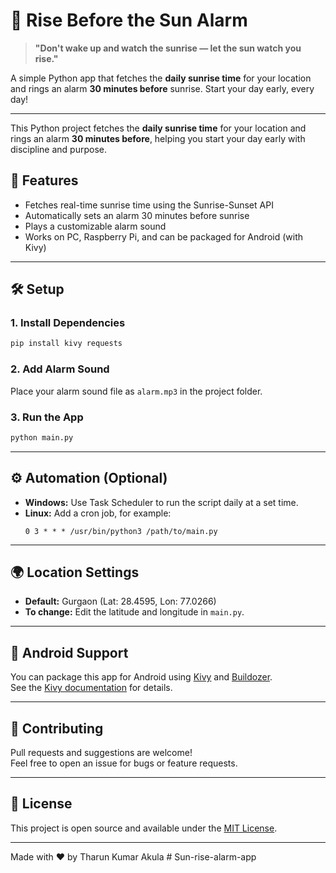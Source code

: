 # 🌅 Rise Before the Sun Alarm

> **"Don't wake up and watch the sunrise — let the sun watch you rise."**

A simple Python app that fetches the **daily sunrise time** for your location and rings an alarm **30 minutes before** sunrise. Start your day early, every day!

---
This Python project fetches the **daily sunrise time** for your location and rings an alarm **30 minutes before**, helping you start your day early with discipline and purpose.

## 🚀 Features

- Fetches real-time sunrise time using the Sunrise-Sunset API
- Automatically sets an alarm 30 minutes before sunrise
- Plays a customizable alarm sound
- Works on PC, Raspberry Pi, and can be packaged for Android (with Kivy)

---

## 🛠️ Setup

### 1. **Install Dependencies**
```bash
pip install kivy requests
```

### 2. **Add Alarm Sound**
Place your alarm sound file as `alarm.mp3` in the project folder.

### 3. **Run the App**
```bash
python main.py
```

---

## ⚙️ Automation (Optional)

- **Windows:** Use Task Scheduler to run the script daily at a set time.
- **Linux:** Add a cron job, for example:
  ```
  0 3 * * * /usr/bin/python3 /path/to/main.py
  ```

---

## 🌍 Location Settings

- **Default:** Gurgaon (Lat: 28.4595, Lon: 77.0266)
- **To change:** Edit the latitude and longitude in `main.py`.

---

## 📱 Android Support

You can package this app for Android using [Kivy](https://kivy.org/) and [Buildozer](https://github.com/kivy/buildozer).  
See the [Kivy documentation](https://kivy.org/doc/stable/guide/packaging-android.html) for details.

---

## 🤝 Contributing

Pull requests and suggestions are welcome!  
Feel free to open an issue for bugs or feature requests.

---

## 📝 License

This project is open source and available under the [MIT License](LICENSE).

---

Made with ❤️ by Tharun Kumar Akula
#   S u n - r i s e - a l a r m - a p p 
 
 
